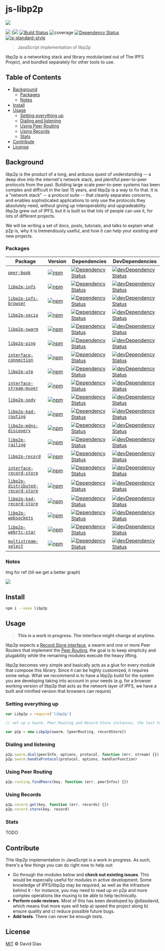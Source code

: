 js-libp2p
=========

![](https://raw.githubusercontent.com/diasdavid/specs/libp2p-spec/protocol/network/figs/logo.png)

[![](https://img.shields.io/badge/made%20by-Protocol%20Labs-blue.svg?style=flat-square)](http://ipn.io)
[[![](https://img.shields.io/badge/freenode-%23ipfs-blue.svg?style=flat-square)](http://webchat.freenode.net/?channels=%23ipfs)
[![Build Status](https://travis-ci.org/diasdavid/js-libp2p.svg?style=flat-square)](https://travis-ci.org/diasdavid/js-libp2p)
![coverage](https://img.shields.io/badge/coverage-%3F-yellow.svg?style=flat-square)
[![Dependency Status](https://david-dm.org/diasdavid/js-libp2p.svg?style=flat-square)](https://david-dm.org/diasdavid/js-libp2p)
[![js-standard-style](https://img.shields.io/badge/code%20style-standard-brightgreen.svg?style=flat-square)](https://github.com/feross/standard)

> JavaScript implementation of libp2p

libp2p is a networking stack and library modularized out of The IPFS Project, and bundled separately for other tools to use.

## Table of Contents

- [Background](#background)
  - [Packages](#packages)
  - [Notes](#notes)
- [Install](#install)
- [Usage](#usage)
  - [Setting everything up](#setting-everything-up)
  - [Dialing and listening](#dialing-and-listening)
  - [Using Peer Routing](#using-peer-routing)
  - [Using Records](#using-records)
  - [Stats](#stats)
- [Contribute](#contribute)
- [License](#license)

## Background

libp2p is the product of a long, and arduous quest of understanding -- a deep dive into the internet's network stack, and plentiful peer-to-peer protocols from the past. Building large scale peer-to-peer systems has been complex and difficult in the last 15 years, and libp2p is a way to fix that. It is a "network stack" -- a protocol suite -- that cleanly separates concerns, and enables sophisticated applications to only use the protocols they absolutely need, without giving up interoperability and upgradeability. libp2p grew out of IPFS, but it is built so that lots of people can use it, for lots of different projects.

We will be writing a set of docs, posts, tutorials, and talks to explain what p2p is, why it is tremendously useful, and how it can help your existing and new projects.

### Packages

| Package | Version | Dependencies | DevDependencies |
|--------|-------|------------|----------|
| [`peer-book`](//github.com/libp2p/js-peer-book) | [![npm](https://img.shields.io/npm/v/peer-book.svg?maxAge=86400&style=flat-square)](//github.com/libp2p/js-peer-book/releases) | [![Dependency Status](https://david-dm.org/libp2p/js-peer-book.svg?style=flat-square)](https://david-dm.org/libp2p/js-peer-book) | [![devDependency Status](https://david-dm.org/libp2p/js-peer-book/dev-status.svg?style=flat-square)](https://david-dm.org/libp2p/js-peer-book?type=dev) |
| [`libp2p-ipfs`](//github.com/ipfs/js-libp2p-ipfs) | [![npm](https://img.shields.io/npm/v/libp2p-ipfs.svg?maxAge=86400&style=flat-square)](//github.com/ipfs/js-libp2p-ipfs/releases) | [![Dependency Status](https://david-dm.org/ipfs/js-libp2p-ipfs.svg?style=flat-square)](https://david-dm.org/ipfs/js-libp2p-ipfs) | [![devDependency Status](https://david-dm.org/ipfs/js-libp2p-ipfs/dev-status.svg?style=flat-square)](https://david-dm.org/ipfs/js-libp2p-ipfs?type=dev) |
| [`libp2p-ipfs-browser`](//github.com/ipfs/js-libp2p-ipfs-browser) | [![npm](https://img.shields.io/npm/v/libp2p-ipfs-browser.svg?maxAge=86400&style=flat-square)](//github.com/ipfs/js-libp2p-ipfs-browser/releases) | [![Dependency Status](https://david-dm.org/ipfs/js-libp2p-ipfs-browser.svg?style=flat-square)](https://david-dm.org/ipfs/js-libp2p-ipfs-browser) | [![devDependency Status](https://david-dm.org/ipfs/js-libp2p-ipfs-browser/dev-status.svg?style=flat-square)](https://david-dm.org/ipfs/js-libp2p-ipfs-browser?type=dev) |
| [`libp2p-secio`](//github.com/libp2p/js-libp2p-secio) | [![npm](https://img.shields.io/npm/v/libp2p-secio.svg?maxAge=86400&style=flat-square)](//github.com/libp2p/js-libp2p-secio/releases) | [![Dependency Status](https://david-dm.org/libp2p/js-libp2p-secio.svg?style=flat-square)](https://david-dm.org/libp2p/js-libp2p-secio) | [![devDependency Status](https://david-dm.org/libp2p/js-libp2p-secio/dev-status.svg?style=flat-square)](https://david-dm.org/libp2p/js-libp2p-secio?type=dev) |
| [`libp2p-swarm`](//github.com/diasdavid/js-libp2p-swarm) | [![npm](https://img.shields.io/npm/v/libp2p-swarm.svg?maxAge=86400&style=flat-square)](//github.com/diasdavid/js-libp2p-swarm/releases) | [![Dependency Status](https://david-dm.org/diasdavid/js-libp2p-swarm.svg?style=flat-square)](https://david-dm.org/diasdavid/js-libp2p-swarm) | [![devDependency Status](https://david-dm.org/diasdavid/js-libp2p-swarm/dev-status.svg?style=flat-square)](https://david-dm.org/diasdavid/js-libp2p-swarm?type=dev) |
| [`libp2p-ping`](//github.com/diasdavid/js-libp2p-ping) | [![npm](https://img.shields.io/npm/v/libp2p-ping.svg?maxAge=86400&style=flat-square)](//github.com/diasdavid/js-libp2p-ping/releases) | [![Dependency Status](https://david-dm.org/diasdavid/js-libp2p-ping.svg?style=flat-square)](https://david-dm.org/diasdavid/js-libp2p-ping) | [![devDependency Status](https://david-dm.org/diasdavid/js-libp2p-ping/dev-status.svg?style=flat-square)](https://david-dm.org/diasdavid/js-libp2p-ping?type=dev) |
| [`interface-connection`](//github.com/diasdavid/interface-connection) | [![npm](https://img.shields.io/npm/v/interface-connection.svg?maxAge=86400&style=flat-square)](//github.com/diasdavid/interface-connection/releases) | [![Dependency Status](https://david-dm.org/diasdavid/interface-connection.svg?style=flat-square)](https://david-dm.org/diasdavid/interface-connection) | [![devDependency Status](https://david-dm.org/diasdavid/interface-connection/dev-status.svg?style=flat-square)](https://david-dm.org/diasdavid/interface-connection?type=dev) |
| [`libp2p-utp`](//github.com/diasdavid/js-libp2p-utp) | [![npm](https://img.shields.io/npm/v/libp2p-utp.svg?maxAge=86400&style=flat-square)](//github.com/diasdavid/js-libp2p-utp/releases) | [![Dependency Status](https://david-dm.org/diasdavid/js-libp2p-utp.svg?style=flat-square)](https://david-dm.org/diasdavid/js-libp2p-utp) | [![devDependency Status](https://david-dm.org/diasdavid/js-libp2p-utp/dev-status.svg?style=flat-square)](https://david-dm.org/diasdavid/js-libp2p-utp?type=dev) |
| [`interface-stream-muxer`](//github.com/diasdavid/interface-stream-muxer) | [![npm](https://img.shields.io/npm/v/interface-stream-muxer.svg?maxAge=86400&style=flat-square)](//github.com/diasdavid/interface-stream-muxer/releases) | [![Dependency Status](https://david-dm.org/diasdavid/interface-stream-muxer.svg?style=flat-square)](https://david-dm.org/diasdavid/interface-stream-muxer) | [![devDependency Status](https://david-dm.org/diasdavid/interface-stream-muxer/dev-status.svg?style=flat-square)](https://david-dm.org/diasdavid/interface-stream-muxer?type=dev) |
| [`libp2p-spdy`](//github.com/diasdavid/js-libp2p-spdy) | [![npm](https://img.shields.io/npm/v/libp2p-spdy.svg?maxAge=86400&style=flat-square)](//github.com/diasdavid/js-libp2p-spdy/releases) | [![Dependency Status](https://david-dm.org/diasdavid/js-libp2p-spdy.svg?style=flat-square)](https://david-dm.org/diasdavid/js-libp2p-spdy) | [![devDependency Status](https://david-dm.org/diasdavid/js-libp2p-spdy/dev-status.svg?style=flat-square)](https://david-dm.org/diasdavid/js-libp2p-spdy?type=dev) |
| [`libp2p-kad-routing`](//github.com/diasdavid/js-libp2p-kad-routing) | [![npm](https://img.shields.io/npm/v/libp2p-kad-routing.svg?maxAge=86400&style=flat-square)](//github.com/diasdavid/js-libp2p-kad-routing/releases) | [![Dependency Status](https://david-dm.org/diasdavid/js-libp2p-kad-routing.svg?style=flat-square)](https://david-dm.org/diasdavid/js-libp2p-kad-routing) | [![devDependency Status](https://david-dm.org/diasdavid/js-libp2p-kad-routing/dev-status.svg?style=flat-square)](https://david-dm.org/diasdavid/js-libp2p-kad-routing?type=dev) |
| [`libp2p-mdns-discovery`](//github.com/diasdavid/js-libp2p-mdns-discovery) | [![npm](https://img.shields.io/npm/v/libp2p-mdns-discovery.svg?maxAge=86400&style=flat-square)](//github.com/diasdavid/js-libp2p-mdns-discovery/releases) | [![Dependency Status](https://david-dm.org/diasdavid/js-libp2p-mdns-discovery.svg?style=flat-square)](https://david-dm.org/diasdavid/js-libp2p-mdns-discovery) | [![devDependency Status](https://david-dm.org/diasdavid/js-libp2p-mdns-discovery/dev-status.svg?style=flat-square)](https://david-dm.org/diasdavid/js-libp2p-mdns-discovery?type=dev) |
| [`libp2p-railing`](//github.com/diasdavid/js-libp2p-railing) | [![npm](https://img.shields.io/npm/v/libp2p-railing.svg?maxAge=86400&style=flat-square)](//github.com/diasdavid/js-libp2p-railing/releases) | [![Dependency Status](https://david-dm.org/diasdavid/js-libp2p-railing.svg?style=flat-square)](https://david-dm.org/diasdavid/js-libp2p-railing) | [![devDependency Status](https://david-dm.org/diasdavid/js-libp2p-railing/dev-status.svg?style=flat-square)](https://david-dm.org/diasdavid/js-libp2p-railing?type=dev) |
| [`libp2p-record`](//github.com/diasdavid/js-libp2p-record) | [![npm](https://img.shields.io/npm/v/libp2p-record.svg?maxAge=86400&style=flat-square)](//github.com/diasdavid/js-libp2p-record/releases) | [![Dependency Status](https://david-dm.org/diasdavid/js-libp2p-record.svg?style=flat-square)](https://david-dm.org/diasdavid/js-libp2p-record) | [![devDependency Status](https://david-dm.org/diasdavid/js-libp2p-record/dev-status.svg?style=flat-square)](https://david-dm.org/diasdavid/js-libp2p-record?type=dev) |
| [`interface-record-store`](//github.com/diasdavid/interface-record-store) | [![npm](https://img.shields.io/npm/v/interface-record-store.svg?maxAge=86400&style=flat-square)](//github.com/diasdavid/interface-record-store/releases) | [![Dependency Status](https://david-dm.org/diasdavid/interface-record-store.svg?style=flat-square)](https://david-dm.org/diasdavid/interface-record-store) | [![devDependency Status](https://david-dm.org/diasdavid/interface-record-store/dev-status.svg?style=flat-square)](https://david-dm.org/diasdavid/interface-record-store?type=dev) |
| [`libp2p-distributed-record-store`](//github.com/diasdavid/js-libp2p-distributed-record-store) | [![npm](https://img.shields.io/npm/v/undefined.svg?maxAge=86400&style=flat-square)](//github.com/diasdavid/js-libp2p-distributed-record-store/releases) | [![Dependency Status](https://david-dm.org/diasdavid/js-libp2p-distributed-record-store.svg?style=flat-square)](https://david-dm.org/diasdavid/js-libp2p-distributed-record-store) | [![devDependency Status](https://david-dm.org/diasdavid/js-libp2p-distributed-record-store/dev-status.svg?style=flat-square)](https://david-dm.org/diasdavid/js-libp2p-distributed-record-store?type=dev) |
| [`libp2p-kad-record-store`](//github.com/diasdavid/js-libp2p-kad-record-store) | [![npm](https://img.shields.io/npm/v/libp2p-kad-record-store.svg?maxAge=86400&style=flat-square)](//github.com/diasdavid/js-libp2p-kad-record-store/releases) | [![Dependency Status](https://david-dm.org/diasdavid/js-libp2p-kad-record-store.svg?style=flat-square)](https://david-dm.org/diasdavid/js-libp2p-kad-record-store) | [![devDependency Status](https://david-dm.org/diasdavid/js-libp2p-kad-record-store/dev-status.svg?style=flat-square)](https://david-dm.org/diasdavid/js-libp2p-kad-record-store?type=dev) |
| [`libp2p-websockets`](//github.com/diasdavid/js-libp2p-websockets) | [![npm](https://img.shields.io/npm/v/libp2p-websockets.svg?maxAge=86400&style=flat-square)](//github.com/diasdavid/js-libp2p-websockets/releases) | [![Dependency Status](https://david-dm.org/diasdavid/js-libp2p-websockets.svg?style=flat-square)](https://david-dm.org/diasdavid/js-libp2p-websockets) | [![devDependency Status](https://david-dm.org/diasdavid/js-libp2p-websockets/dev-status.svg?style=flat-square)](https://david-dm.org/diasdavid/js-libp2p-websockets?type=dev) |
| [`libp2p-webrtc-star`](//github.com/libp2p/js-libp2p-webrtc-star) | [![npm](https://img.shields.io/npm/v/libp2p-webrtc-star.svg?maxAge=86400&style=flat-square)](//github.com/libp2p/js-libp2p-webrtc-star/releases) | [![Dependency Status](https://david-dm.org/libp2p/js-libp2p-webrtc-star.svg?style=flat-square)](https://david-dm.org/libp2p/js-libp2p-webrtc-star) | [![devDependency Status](https://david-dm.org/libp2p/js-libp2p-webrtc-star/dev-status.svg?style=flat-square)](https://david-dm.org/libp2p/js-libp2p-webrtc-star?type=dev) |
| [`multistream-select`](//github.com/diasdavid/js-multistream) | [![npm](https://img.shields.io/npm/v/multistream-select.svg?maxAge=86400&style=flat-square)](//github.com/diasdavid/js-multistream/releases) | [![Dependency Status](https://david-dm.org/diasdavid/js-multistream.svg?style=flat-square)](https://david-dm.org/diasdavid/js-multistream) | [![devDependency Status](https://david-dm.org/diasdavid/js-multistream/dev-status.svg?style=flat-square)](https://david-dm.org/diasdavid/js-multistream?type=dev) |

### Notes

Img for ref (till we get a better graph)

![](https://cloud.githubusercontent.com/assets/1211152/9450620/a02e3a9c-4aa1-11e5-83fd-cd996a0a4b6f.png)

## Install

```sh
npm i --save libp2p
```

## Usage

> **This is a work in progress. The interface might change at anytime.**

libp2p expects a [Record Store interface](https://github.com/diasdavid/abstract-record-store), a swarm and one or more Peer Routers that implement the [Peer Routing](https://github.com/diasdavid/abstract-peer-routing), the goal is to keep simplicity and plugability while the remaining modules execute the heavy lifting.

libp2p becomes very simple and basically acts as a glue for every module that compose this library. Since it can be highly customized, it requires some setup. What we recommend is to have a libp2p build for the system you are developing taking into account in your needs (e.g. for a browser working version of libp2p that acts as the network layer of IPFS, we have a built and minified version that browsers can require)

### Setting everything up

```js
var Libp2p = require('libp2p')

// set up a Swarm, Peer Routing and Record Store instances, the last two are optional

var p2p = new Libp2p(swarm, [peerRouting, recordStore])
```

### Dialing and listening

```js
p2p.swarm.dial(peerInfo, options, protocol, function (err, stream) {})
p2p.swarm.handleProtocol(protocol, options, handlerFunction)
```

### Using Peer Routing

```js
p2p.routing.findPeers(key, function (err, peerInfos) {})
```

### Using Records

```js
p2p.record.get(key, function (err, records) {})
p2p.record.store(key, record)
```

### Stats

TODO

## Contribute

THe libp2p implementation in JavaScript is a work in progress. As such, there's a few things you can do right now to help out:

 - Go through the modules below and **check out existing issues**. This would be especially useful for modules in active development. Some knowledge of IPFS/libp2p may be required, as well as the infrasture behind it - for instance, you may need to read up on p2p and more complex operations like muxing to be able to help technically.
 - **Perform code reviews**. Most of this has been developed by @diasdavid, which means that more eyes will help a) speed the project along b) ensure quality and c) reduce possible future bugs.
 - **Add tests**. There can never be enough tests.

## License

[MIT](LICENSE) © David Dias
